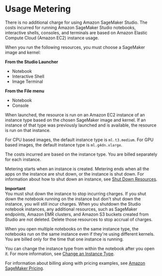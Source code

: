 # Usage Metering<a name="notebooks-usage-metering"></a>

There is no additional charge for using Amazon SageMaker Studio\. The costs incurred for running Amazon SageMaker Studio notebooks, interactive shells, consoles, and terminals are based on Amazon Elastic Compute Cloud \(Amazon EC2\) instance usage\.

When you run the following resources, you must choose a SageMaker image and kernel:

**From the Studio Launcher**
+ Notebook
+ Interactive Shell
+ Image Terminal

**From the **File** menu**
+ Notebook
+ Console

When launched, the resource is run on an Amazon EC2 instance of an instance type based on the chosen SageMaker image and kernel\. If an instance of that type was previously launched and is available, the resource is run on that instance\.

For CPU based images, the default instance type is `ml.t3.medium`\. For GPU based images, the default instance type is `ml.g4dn.xlarge`\.

The costs incurred are based on the instance type\. You are billed separately for each instance\.

Metering starts when an instance is created\. Metering ends when all the apps on the instance are shut down, or the instance is shut down\. For information about how to shut down an instance, see [Shut Down Resources](notebooks-run-and-manage-shut-down.md)\.

**Important**  
You must shut down the instance to stop incurring charges\. If you shut down the notebook running on the instance but don't shut down the instance, you will still incur charges\. When you shutdown the Studio notebook instances, any additional resources, such as SageMaker endpoints, Amazon EMR clusters, and Amazon S3 buckets created from Studio are not deleted\. Delete those resources to stop accrual of charges\.

When you open multiple notebooks on the same instance type, the notebooks run on the same instance even if they're using different kernels\. You are billed only for the time that one instance is running\.

You can change the instance type from within the notebook after you open it\. For more information, see [Change an Instance Type](notebooks-run-and-manage-switch-instance-type.md)\.

For information about billing along with pricing examples, see [Amazon SageMaker Pricing](http://aws.amazon.com/sagemaker/pricing/)\.